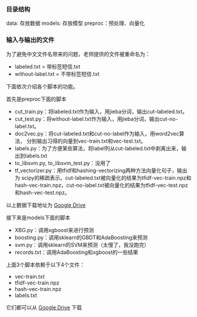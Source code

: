 ### 目录结构

data: 存放数据
models: 存放模型
preproc：预处理、向量化


### 输入与输出的文件

为了避免中文文件名带来的问题，老师提供的文件被重命名为：

- labeled.txt = 带标签短信.txt
- without-label.txt = 不带标签短信.txt

下面依次介绍各个脚本的功能。

首先是preproc下面的脚本

- cut\_train.py：将labeled.txt作为输入，用jieba分词，输出cut-labeled.txt。
- cut\_test.py：将without-label.txt作为输入，用jieba分词，输出cut-no-label.txt。
- doc2vec.py：将cut-labeled.txt和cut-no-label作为输入，用word2vec算法，
分别输出习得的向量到vec-train.txt和vec-test.txt。
- labels.py：为了方便某些算法，将label列从cut-labeled.txt中剥离出来，输出到labels.txt
- to\_libsvm.py, to\_libsvm\_test.py：没用了
- tf\_vectorizer.py：用tfidf和hashing-vectorizing两种方法向量化句子，输出为
scipy的稀疏表示。cut-labeled.txt被向量化的结果为tfidf-vec-train.npz和
hash-vec-train.npz，cut-no-label.txt被向量化的结果为tfidf-vec-test.npz
和hash-vec-test.npz。

以上数据下载地址为
[Google Drive](https://drive.google.com/drive/folders/1xig7Zmk7cSK-z_VZ0oA-Pqt68aVHxu3r?usp=sharing "Shared by zyy")

接下来是models下面的脚本

- XBG.py：调用xgboost来进行预测
- boosting.py：调用sklearn的GBDT和AdaBoosting来预测
- svm.py：调用sklearn的SVM来预测（太慢了，我没跑完）
- records.txt：调用AdaBoosting和xgboost的一些结果

上面3个脚本依赖于以下4个文件：

- vec-train.txt
- tfidf-vec-train.npz
- hash-vec-train.npz
- labels.txt

它们都可以从
[Google Drive](https://drive.google.com/drive/folders/1xig7Zmk7cSK-z_VZ0oA-Pqt68aVHxu3r?usp=sharing "Shared by zyy")
下载

